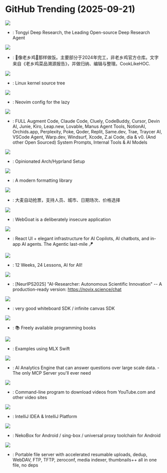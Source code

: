 # GitHub Trending (2025-09-21)

![](https://img.shields.io/badge/Python-New%20935-green?style=flat-square&logo=appveyor)
- [](https://github.comundefined): Tongyi Deep Research, the Leading Open-source Deep Research Agent

![](https://img.shields.io/badge/JavaScript-New%203-green?style=flat-square&logo=appveyor)
- [](https://github.comundefined): 🥢像老乡鸡🐔那样做饭。主要部分于2024年完工，非老乡鸡官方仓库。文字来自《老乡鸡菜品溯源报告》，并做归纳、编辑与整理。CookLikeHOC.

![](https://img.shields.io/badge/C-New%2083-green?style=flat-square&logo=appveyor)
- [](https://github.comundefined): Linux kernel source tree

![](https://img.shields.io/badge/Lua-New%2025-green?style=flat-square&logo=appveyor)
- [](https://github.comundefined): Neovim config for the lazy

![](https://img.shields.io/badge/none-New%20285-green?style=flat-square&logo=appveyor)
- [](https://github.comundefined): FULL Augment Code, Claude Code, Cluely, CodeBuddy, Cursor, Devin AI, Junie, Kiro, Leap.new, Lovable, Manus Agent Tools, NotionAI, Orchids.app, Perplexity, Poke, Qoder, Replit, Same.dev, Trae, Traycer AI, VSCode Agent, Warp.dev, Windsurf, Xcode, Z.ai Code, dia & v0. (And other Open Sourced) System Prompts, Internal Tools & AI Models

![](https://img.shields.io/badge/Shell-New%2084-green?style=flat-square&logo=appveyor)
- [](https://github.comundefined): Opinionated Arch/Hyprland Setup

![](https://img.shields.io/badge/C%2B%2B-New%2052-green?style=flat-square&logo=appveyor)
- [](https://github.comundefined): A modern formatting library

![](https://img.shields.io/badge/Python-New%20168-green?style=flat-square&logo=appveyor)
- [](https://github.comundefined): 大麦自动抢票，支持人员、城市、日期场次、价格选择

![](https://img.shields.io/badge/JavaScript-New%2034-green?style=flat-square&logo=appveyor)
- [](https://github.comundefined): WebGoat is a deliberately insecure application

![](https://img.shields.io/badge/TypeScript-New%20188-green?style=flat-square&logo=appveyor)
- [](https://github.comundefined): React UI + elegant infrastructure for AI Copilots, AI chatbots, and in-app AI agents. The Agentic last-mile 🪁

![](https://img.shields.io/badge/Jupyter%20Notebook-New%20463-green?style=flat-square&logo=appveyor)
- [](https://github.comundefined): 12 Weeks, 24 Lessons, AI for All!

![](https://img.shields.io/badge/Python-New%2034-green?style=flat-square&logo=appveyor)
- [](https://github.comundefined): [NeurIPS2025] "AI-Researcher: Autonomous Scientific Innovation" -- A production-ready version: https://novix.science/chat

![](https://img.shields.io/badge/TypeScript-New%20232-green?style=flat-square&logo=appveyor)
- [](https://github.comundefined): very good whiteboard SDK / infinite canvas SDK

![](https://img.shields.io/badge/Python-New%20246-green?style=flat-square&logo=appveyor)
- [](https://github.comundefined): 📚 Freely available programming books

![](https://img.shields.io/badge/Swift-New%2025-green?style=flat-square&logo=appveyor)
- [](https://github.comundefined): Examples using MLX Swift

![](https://img.shields.io/badge/Python-New%2054-green?style=flat-square&logo=appveyor)
- [](https://github.comundefined): AI Analytics Engine that can answer questions over large scale data. - The only MCP Server you'll ever need

![](https://img.shields.io/badge/Python-New%2021-green?style=flat-square&logo=appveyor)
- [](https://github.comundefined): Command-line program to download videos from YouTube.com and other video sites

![](https://img.shields.io/badge/Java-New%205-green?style=flat-square&logo=appveyor)
- [](https://github.comundefined): IntelliJ IDEA & IntelliJ Platform

![](https://img.shields.io/badge/Kotlin-New%2032-green?style=flat-square&logo=appveyor)
- [](https://github.comundefined): NekoBox for Android / sing-box / universal proxy toolchain for Android

![](https://img.shields.io/badge/Python-New%20249-green?style=flat-square&logo=appveyor)
- [](https://github.comundefined): Portable file server with accelerated resumable uploads, dedup, WebDAV, FTP, TFTP, zeroconf, media indexer, thumbnails++ all in one file, no deps


